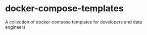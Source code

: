 # docker-compose-templates
A collection of docker-compose templates for developers and data engineers
